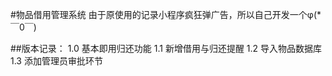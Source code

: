 #物品借用管理系统
由于原使用的记录小程序疯狂弹广告，所以自己开发一个φ(*￣0￣)

##版本记录：
1.0 基本即用归还功能
1.1 新增借用与归还提醒
1.2 导入物品数据库
1.3 添加管理员审批环节
